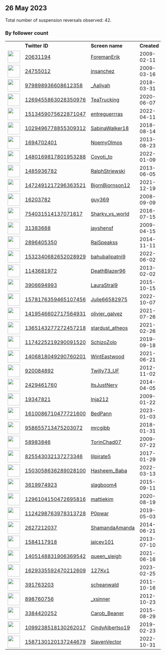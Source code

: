 
## 26 May 2023
Total number of suspension reversals observed: 42.

### By follower count
<table><tr><th></th><th align="left">Twitter ID</th><th align="left">Screen name</th>
<th align="left">Created</th><th align="left">Status</th><th align="left">Suspended</th><th align="left">Followers</th>
<tr><td><a href="https://pbs.twimg.com/profile_images/1661917754675298304/VYkvQYIA_normal.jpg"><img src="https://pbs.twimg.com/profile_images/1661917754675298304/VYkvQYIA_normal.jpg" width="40px" height="40px" align="center"/></a></td><td><a href="https://twitter.com/intent/user?user_id=20631194">20631194</a></td><td><a href="https://twitter.com/ForemanErik">ForemanErik</a></td><td>2009-02-11</td><td align="center"></td><td></td><td>9517</td></tr>
<tr><td><a href="https://pbs.twimg.com/profile_images/1659734814658789376/NMWx6Upy_normal.jpg"><img src="https://pbs.twimg.com/profile_images/1659734814658789376/NMWx6Upy_normal.jpg" width="40px" height="40px" align="center"/></a></td><td><a href="https://twitter.com/intent/user?user_id=24755012">24755012</a></td><td><a href="https://twitter.com/jnsanchez">jnsanchez</a></td><td>2009-03-16</td><td align="center"></td><td></td><td>8447</td></tr>
<tr><td><a href="https://pbs.twimg.com/profile_images/1661345570118594560/579NHqPy_normal.jpg"><img src="https://pbs.twimg.com/profile_images/1661345570118594560/579NHqPy_normal.jpg" width="40px" height="40px" align="center"/></a></td><td><a href="https://twitter.com/intent/user?user_id=979898936608612358">979898936608612358</a></td><td><a href="https://twitter.com/_AaIiyah">_AaIiyah</a></td><td>2018-03-31</td><td align="center"></td><td></td><td>7145</td></tr>
<tr><td><a href="https://pbs.twimg.com/profile_images/1554453807421169668/0k9jHbV1_normal.jpg"><img src="https://pbs.twimg.com/profile_images/1554453807421169668/0k9jHbV1_normal.jpg" width="40px" height="40px" align="center"/></a></td><td><a href="https://twitter.com/intent/user?user_id=1269455863028350976">1269455863028350976</a></td><td><a href="https://twitter.com/TeaTrucking">TeaTrucking</a></td><td>2020-06-07</td><td align="center"></td><td>2022-08-04</td><td>4540</td></tr>
<tr><td><a href="https://pbs.twimg.com/profile_images/1579422788544241664/vJ7cX1NC_normal.jpg"><img src="https://pbs.twimg.com/profile_images/1579422788544241664/vJ7cX1NC_normal.jpg" width="40px" height="40px" align="center"/></a></td><td><a href="https://twitter.com/intent/user?user_id=1513459075622871047">1513459075622871047</a></td><td><a href="https://twitter.com/entreguerrras">entreguerrras</a></td><td>2022-04-11</td><td align="center">🔒</td><td>2022-10-16</td><td>3100</td></tr>
<tr><td><a href="https://pbs.twimg.com/profile_images/1342349819327627264/eE_MRyPw_normal.jpg"><img src="https://pbs.twimg.com/profile_images/1342349819327627264/eE_MRyPw_normal.jpg" width="40px" height="40px" align="center"/></a></td><td><a href="https://twitter.com/intent/user?user_id=1029496778855309312">1029496778855309312</a></td><td><a href="https://twitter.com/SabinaWalker18">SabinaWalker18</a></td><td>2018-08-14</td><td align="center"></td><td>2022-03-14</td><td>2231</td></tr>
<tr><td><a href="https://pbs.twimg.com/profile_images/1613800767944531969/9pu7SGqd_normal.jpg"><img src="https://pbs.twimg.com/profile_images/1613800767944531969/9pu7SGqd_normal.jpg" width="40px" height="40px" align="center"/></a></td><td><a href="https://twitter.com/intent/user?user_id=1694702401">1694702401</a></td><td><a href="https://twitter.com/NoemyOlmos">NoemyOlmos</a></td><td>2013-08-23</td><td align="center">🔒</td><td>2023-04-25</td><td>1989</td></tr>
<tr><td><a href="https://pbs.twimg.com/profile_images/1622607080279474178/eenJ488U_normal.jpg"><img src="https://pbs.twimg.com/profile_images/1622607080279474178/eenJ488U_normal.jpg" width="40px" height="40px" align="center"/></a></td><td><a href="https://twitter.com/intent/user?user_id=1480169817801953288">1480169817801953288</a></td><td><a href="https://twitter.com/Coyoti_to">Coyoti_to</a></td><td>2022-01-09</td><td align="center"></td><td>2023-03-22</td><td>1672</td></tr>
<tr><td><a href="https://pbs.twimg.com/profile_images/1571539643228688384/cZcGYI0l_normal.jpg"><img src="https://pbs.twimg.com/profile_images/1571539643228688384/cZcGYI0l_normal.jpg" width="40px" height="40px" align="center"/></a></td><td><a href="https://twitter.com/intent/user?user_id=1485936782">1485936782</a></td><td><a href="https://twitter.com/RalphStriewski">RalphStriewski</a></td><td>2013-06-05</td><td align="center"></td><td>2023-05-17</td><td>1050</td></tr>
<tr><td><a href="https://pbs.twimg.com/profile_images/1472590509189177348/7QgHnocL_normal.jpg"><img src="https://pbs.twimg.com/profile_images/1472590509189177348/7QgHnocL_normal.jpg" width="40px" height="40px" align="center"/></a></td><td><a href="https://twitter.com/intent/user?user_id=1472491217296363521">1472491217296363521</a></td><td><a href="https://twitter.com/BjornBjornson12">BjornBjornson12</a></td><td>2021-12-19</td><td align="center"></td><td>2022-10-29</td><td>830</td></tr>
<tr><td><a href="https://pbs.twimg.com/profile_images/768824513/17367_295184142786_500947786_3473566_3201134_n_normal.jpg"><img src="https://pbs.twimg.com/profile_images/768824513/17367_295184142786_500947786_3473566_3201134_n_normal.jpg" width="40px" height="40px" align="center"/></a></td><td><a href="https://twitter.com/intent/user?user_id=16203782">16203782</a></td><td><a href="https://twitter.com/guy369">guy369</a></td><td>2008-09-09</td><td align="center"></td><td>2022-07-25</td><td>749</td></tr>
<tr><td><a href="https://pbs.twimg.com/profile_images/817615349583671296/3pYHQnVy_normal.jpg"><img src="https://pbs.twimg.com/profile_images/817615349583671296/3pYHQnVy_normal.jpg" width="40px" height="40px" align="center"/></a></td><td><a href="https://twitter.com/intent/user?user_id=754031514137071617">754031514137071617</a></td><td><a href="https://twitter.com/Sharky_vs_world">Sharky_vs_world</a></td><td>2016-07-15</td><td align="center"></td><td>2022-10-24</td><td>463</td></tr>
<tr><td><a href="https://pbs.twimg.com/profile_images/1355745628676976642/MHNsezry_normal.jpg"><img src="https://pbs.twimg.com/profile_images/1355745628676976642/MHNsezry_normal.jpg" width="40px" height="40px" align="center"/></a></td><td><a href="https://twitter.com/intent/user?user_id=31383688">31383688</a></td><td><a href="https://twitter.com/jayshensf">jayshensf</a></td><td>2009-04-15</td><td align="center">🔒</td><td>2022-12-18</td><td>391</td></tr>
<tr><td><a href="https://pbs.twimg.com/profile_images/1640742831714365440/w7yBFLqi_normal.jpg"><img src="https://pbs.twimg.com/profile_images/1640742831714365440/w7yBFLqi_normal.jpg" width="40px" height="40px" align="center"/></a></td><td><a href="https://twitter.com/intent/user?user_id=2896405350">2896405350</a></td><td><a href="https://twitter.com/RajSpeakss">RajSpeakss</a></td><td>2014-11-11</td><td align="center"></td><td>2023-04-21</td><td>375</td></tr>
<tr><td><a href="https://abs.twimg.com/sticky/default_profile_images/default_profile_normal.png"><img src="https://abs.twimg.com/sticky/default_profile_images/default_profile_normal.png" width="40px" height="40px" align="center"/></a></td><td><a href="https://twitter.com/intent/user?user_id=1532340682652028929">1532340682652028929</a></td><td><a href="https://twitter.com/bahubalipatni9">bahubalipatni9</a></td><td>2022-06-02</td><td align="center"></td><td>2022-10-02</td><td>283</td></tr>
<tr><td><a href="https://pbs.twimg.com/profile_images/1478959531011067910/5G0fXcsp_normal.jpg"><img src="https://pbs.twimg.com/profile_images/1478959531011067910/5G0fXcsp_normal.jpg" width="40px" height="40px" align="center"/></a></td><td><a href="https://twitter.com/intent/user?user_id=1143681972">1143681972</a></td><td><a href="https://twitter.com/DeathBlazer96">DeathBlazer96</a></td><td>2013-02-02</td><td align="center"></td><td>2022-10-26</td><td>166</td></tr>
<tr><td><a href="https://abs.twimg.com/sticky/default_profile_images/default_profile_normal.png"><img src="https://abs.twimg.com/sticky/default_profile_images/default_profile_normal.png" width="40px" height="40px" align="center"/></a></td><td><a href="https://twitter.com/intent/user?user_id=3906694993">3906694993</a></td><td><a href="https://twitter.com/LauraStral9">LauraStral9</a></td><td>2015-10-15</td><td align="center">🔒</td><td>2022-12-03</td><td>165</td></tr>
<tr><td><a href="https://pbs.twimg.com/profile_images/1592555992692277252/5PERGRpk_normal.jpg"><img src="https://pbs.twimg.com/profile_images/1592555992692277252/5PERGRpk_normal.jpg" width="40px" height="40px" align="center"/></a></td><td><a href="https://twitter.com/intent/user?user_id=1578176359465107456">1578176359465107456</a></td><td><a href="https://twitter.com/Julie66582975">Julie66582975</a></td><td>2022-10-07</td><td align="center"></td><td>2023-05-22</td><td>159</td></tr>
<tr><td><a href="https://pbs.twimg.com/profile_images/1578835201161154560/bSRcVMDO_normal.jpg"><img src="https://pbs.twimg.com/profile_images/1578835201161154560/bSRcVMDO_normal.jpg" width="40px" height="40px" align="center"/></a></td><td><a href="https://twitter.com/intent/user?user_id=1419546602717564931">1419546602717564931</a></td><td><a href="https://twitter.com/olivier_galvez">olivier_galvez</a></td><td>2021-07-26</td><td align="center"></td><td>2022-12-07</td><td>150</td></tr>
<tr><td><a href="https://pbs.twimg.com/profile_images/1369859575780937731/rv9IrzbZ_normal.jpg"><img src="https://pbs.twimg.com/profile_images/1369859575780937731/rv9IrzbZ_normal.jpg" width="40px" height="40px" align="center"/></a></td><td><a href="https://twitter.com/intent/user?user_id=1365143277272457218">1365143277272457218</a></td><td><a href="https://twitter.com/stardust_atheos">stardust_atheos</a></td><td>2021-02-26</td><td align="center"></td><td>2022-06-06</td><td>147</td></tr>
<tr><td><a href="https://pbs.twimg.com/profile_images/1533664232952274944/kfeuomHT_normal.jpg"><img src="https://pbs.twimg.com/profile_images/1533664232952274944/kfeuomHT_normal.jpg" width="40px" height="40px" align="center"/></a></td><td><a href="https://twitter.com/intent/user?user_id=1174225219290091520">1174225219290091520</a></td><td><a href="https://twitter.com/SchizoZolo">SchizoZolo</a></td><td>2019-09-18</td><td align="center">🔒</td><td>2022-11-20</td><td>117</td></tr>
<tr><td><a href="https://pbs.twimg.com/profile_images/1425979919197159424/ECi0Db_x_normal.jpg"><img src="https://pbs.twimg.com/profile_images/1425979919197159424/ECi0Db_x_normal.jpg" width="40px" height="40px" align="center"/></a></td><td><a href="https://twitter.com/intent/user?user_id=1406818049290760201">1406818049290760201</a></td><td><a href="https://twitter.com/WintEastwood">WintEastwood</a></td><td>2021-06-21</td><td align="center"></td><td></td><td>111</td></tr>
<tr><td><a href="https://pbs.twimg.com/profile_images/1003039929176330242/5xcc8i9L_normal.jpg"><img src="https://pbs.twimg.com/profile_images/1003039929176330242/5xcc8i9L_normal.jpg" width="40px" height="40px" align="center"/></a></td><td><a href="https://twitter.com/intent/user?user_id=920084892">920084892</a></td><td><a href="https://twitter.com/Twilly73_UF">Twilly73_UF</a></td><td>2012-11-02</td><td align="center"></td><td>2023-04-18</td><td>69</td></tr>
<tr><td><a href="https://pbs.twimg.com/profile_images/1267984329357041664/2x5DKBOr_normal.jpg"><img src="https://pbs.twimg.com/profile_images/1267984329357041664/2x5DKBOr_normal.jpg" width="40px" height="40px" align="center"/></a></td><td><a href="https://twitter.com/intent/user?user_id=2429461760">2429461760</a></td><td><a href="https://twitter.com/ItsJustNery">ItsJustNery</a></td><td>2014-04-05</td><td align="center"></td><td></td><td>53</td></tr>
<tr><td><a href="https://pbs.twimg.com/profile_images/378800000350460355/cac265ffbfed914060bca51b97b5da69_normal.jpeg"><img src="https://pbs.twimg.com/profile_images/378800000350460355/cac265ffbfed914060bca51b97b5da69_normal.jpeg" width="40px" height="40px" align="center"/></a></td><td><a href="https://twitter.com/intent/user?user_id=19347821">19347821</a></td><td><a href="https://twitter.com/Inja212">Inja212</a></td><td>2009-01-22</td><td align="center"></td><td>2022-06-15</td><td>51</td></tr>
<tr><td><a href="https://pbs.twimg.com/profile_images/1610087940004409346/JsGUJ_7k_normal.jpg"><img src="https://pbs.twimg.com/profile_images/1610087940004409346/JsGUJ_7k_normal.jpg" width="40px" height="40px" align="center"/></a></td><td><a href="https://twitter.com/intent/user?user_id=1610086710477721600">1610086710477721600</a></td><td><a href="https://twitter.com/BedPann">BedPann</a></td><td>2023-01-03</td><td align="center"></td><td>2023-03-30</td><td>44</td></tr>
<tr><td><a href="https://pbs.twimg.com/profile_images/1120313657857073158/jr2Rt9PQ_normal.jpg"><img src="https://pbs.twimg.com/profile_images/1120313657857073158/jr2Rt9PQ_normal.jpg" width="40px" height="40px" align="center"/></a></td><td><a href="https://twitter.com/intent/user?user_id=958655713475203072">958655713475203072</a></td><td><a href="https://twitter.com/mrcgibb">mrcgibb</a></td><td>2018-01-31</td><td align="center">🔒</td><td></td><td>38</td></tr>
<tr><td><a href="https://pbs.twimg.com/profile_images/1061151140409044993/Jq98u0gm_normal.jpg"><img src="https://pbs.twimg.com/profile_images/1061151140409044993/Jq98u0gm_normal.jpg" width="40px" height="40px" align="center"/></a></td><td><a href="https://twitter.com/intent/user?user_id=58983846">58983846</a></td><td><a href="https://twitter.com/TorinChad07">TorinChad07</a></td><td>2009-07-22</td><td align="center"></td><td></td><td>37</td></tr>
<tr><td><a href="https://pbs.twimg.com/profile_images/1661704403311624194/MDW1m7wE_normal.jpg"><img src="https://pbs.twimg.com/profile_images/1661704403311624194/MDW1m7wE_normal.jpg" width="40px" height="40px" align="center"/></a></td><td><a href="https://twitter.com/intent/user?user_id=825543032137273346">825543032137273346</a></td><td><a href="https://twitter.com/lilpirate5">lilpirate5</a></td><td>2017-01-29</td><td align="center">🔒</td><td>2022-11-11</td><td>34</td></tr>
<tr><td><a href="https://pbs.twimg.com/profile_images/1636562108430049286/CjQhXU5-_normal.jpg"><img src="https://pbs.twimg.com/profile_images/1636562108430049286/CjQhXU5-_normal.jpg" width="40px" height="40px" align="center"/></a></td><td><a href="https://twitter.com/intent/user?user_id=1503058636289028100">1503058636289028100</a></td><td><a href="https://twitter.com/Hasheem_Baba">Hasheem_Baba</a></td><td>2022-03-13</td><td align="center"></td><td>2023-05-23</td><td>32</td></tr>
<tr><td><a href="https://abs.twimg.com/sticky/default_profile_images/default_profile_normal.png"><img src="https://abs.twimg.com/sticky/default_profile_images/default_profile_normal.png" width="40px" height="40px" align="center"/></a></td><td><a href="https://twitter.com/intent/user?user_id=3619974923">3619974923</a></td><td><a href="https://twitter.com/slagboom4">slagboom4</a></td><td>2015-09-11</td><td align="center"></td><td>2022-04-30</td><td>19</td></tr>
<tr><td><a href="https://pbs.twimg.com/profile_images/1329986901999190018/FKHWOO5Q_normal.jpg"><img src="https://pbs.twimg.com/profile_images/1329986901999190018/FKHWOO5Q_normal.jpg" width="40px" height="40px" align="center"/></a></td><td><a href="https://twitter.com/intent/user?user_id=1296104150472695816">1296104150472695816</a></td><td><a href="https://twitter.com/mattiekim">mattiekim</a></td><td>2020-08-19</td><td align="center"></td><td></td><td>19</td></tr>
<tr><td><a href="https://pbs.twimg.com/profile_images/1337254425157636096/S71w0Hi3_normal.jpg"><img src="https://pbs.twimg.com/profile_images/1337254425157636096/S71w0Hi3_normal.jpg" width="40px" height="40px" align="center"/></a></td><td><a href="https://twitter.com/intent/user?user_id=1124298763978313728">1124298763978313728</a></td><td><a href="https://twitter.com/P0pwar">P0pwar</a></td><td>2019-05-03</td><td align="center">🔒</td><td></td><td>17</td></tr>
<tr><td><a href="https://pbs.twimg.com/profile_images/1198608056382377985/kBwhpMGV_normal.jpg"><img src="https://pbs.twimg.com/profile_images/1198608056382377985/kBwhpMGV_normal.jpg" width="40px" height="40px" align="center"/></a></td><td><a href="https://twitter.com/intent/user?user_id=2627212037">2627212037</a></td><td><a href="https://twitter.com/ShamandaAmanda">ShamandaAmanda</a></td><td>2014-06-21</td><td align="center"></td><td>2023-05-08</td><td>3</td></tr>
<tr><td><a href="https://pbs.twimg.com/profile_images/1552762079031042050/amHWPAEm_normal.jpg"><img src="https://pbs.twimg.com/profile_images/1552762079031042050/amHWPAEm_normal.jpg" width="40px" height="40px" align="center"/></a></td><td><a href="https://twitter.com/intent/user?user_id=1584117918">1584117918</a></td><td><a href="https://twitter.com/jaicey101">jaicey101</a></td><td>2013-07-10</td><td align="center"></td><td>2022-12-04</td><td>2</td></tr>
<tr><td><a href="https://pbs.twimg.com/profile_images/1405156051578613761/Hg4pbavz_normal.jpg"><img src="https://pbs.twimg.com/profile_images/1405156051578613761/Hg4pbavz_normal.jpg" width="40px" height="40px" align="center"/></a></td><td><a href="https://twitter.com/intent/user?user_id=1405148831906369542">1405148831906369542</a></td><td><a href="https://twitter.com/queen_sleigh">queen_sleigh</a></td><td>2021-06-16</td><td align="center"></td><td>2022-03-23</td><td>1</td></tr>
<tr><td><a href="https://abs.twimg.com/sticky/default_profile_images/default_profile_normal.png"><img src="https://abs.twimg.com/sticky/default_profile_images/default_profile_normal.png" width="40px" height="40px" align="center"/></a></td><td><a href="https://twitter.com/intent/user?user_id=1629335592470212609">1629335592470212609</a></td><td><a href="https://twitter.com/127Kv1">127Kv1</a></td><td>2023-02-25</td><td align="center"></td><td>2023-03-19</td><td>1</td></tr>
<tr><td><a href="https://pbs.twimg.com/profile_images/1265631070415962113/42auqRsu_normal.jpg"><img src="https://pbs.twimg.com/profile_images/1265631070415962113/42auqRsu_normal.jpg" width="40px" height="40px" align="center"/></a></td><td><a href="https://twitter.com/intent/user?user_id=391763203">391763203</a></td><td><a href="https://twitter.com/scheanwald">scheanwald</a></td><td>2011-10-16</td><td align="center"></td><td></td><td>0</td></tr>
<tr><td><a href="https://pbs.twimg.com/profile_images/1147574645119471616/SwwI_MCb_normal.jpg"><img src="https://pbs.twimg.com/profile_images/1147574645119471616/SwwI_MCb_normal.jpg" width="40px" height="40px" align="center"/></a></td><td><a href="https://twitter.com/intent/user?user_id=898760756">898760756</a></td><td><a href="https://twitter.com/_xsinner">_xsinner</a></td><td>2012-10-23</td><td align="center"></td><td>2022-10-25</td><td>0</td></tr>
<tr><td><a href="https://abs.twimg.com/sticky/default_profile_images/default_profile_normal.png"><img src="https://abs.twimg.com/sticky/default_profile_images/default_profile_normal.png" width="40px" height="40px" align="center"/></a></td><td><a href="https://twitter.com/intent/user?user_id=3384420252">3384420252</a></td><td><a href="https://twitter.com/Carob_Beaner">Carob_Beaner</a></td><td>2015-08-29</td><td align="center"></td><td>2022-12-22</td><td>0</td></tr>
<tr><td><a href="https://pbs.twimg.com/profile_images/1561945895125516289/QrmY3sSF_normal.png"><img src="https://pbs.twimg.com/profile_images/1561945895125516289/QrmY3sSF_normal.png" width="40px" height="40px" align="center"/></a></td><td><a href="https://twitter.com/intent/user?user_id=1099238518130262017">1099238518130262017</a></td><td><a href="https://twitter.com/CindyAlbertso19">CindyAlbertso19</a></td><td>2019-02-23</td><td align="center"></td><td>2022-09-17</td><td>0</td></tr>
<tr><td><a href="https://pbs.twimg.com/profile_images/1588596096498282496/JopT9Xrq_normal.jpg"><img src="https://pbs.twimg.com/profile_images/1588596096498282496/JopT9Xrq_normal.jpg" width="40px" height="40px" align="center"/></a></td><td><a href="https://twitter.com/intent/user?user_id=1587130120137244679">1587130120137244679</a></td><td><a href="https://twitter.com/SlavenVector">SlavenVector</a></td><td>2022-10-31</td><td align="center"></td><td>2022-12-27</td><td>0</td></tr>
</table>
